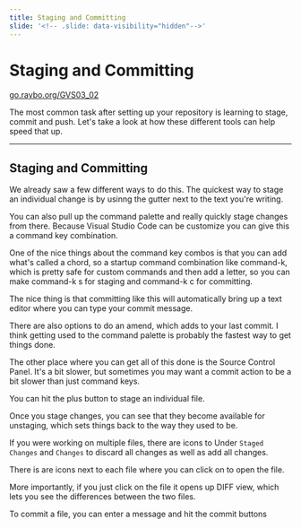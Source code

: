 ```yaml
---
title: Staging and Committing
slide: '<!-- .slide: data-visibility="hidden"-->'
---
```


<!-- .slide: data-state="layout-title" class="bg-dark"-->

# Staging and Committing

<div class="slide-link"><a href="https://go.raybo.org/GVS02_01"><i class="fab fa-slideshare"></i> go.raybo.org/GVS03_02</a></div>

> >

The most common task after setting up your repository is learning to stage, commit and push. Let's take a look at how these different tools can help speed that up.

---
## Staging and Committing

> >

We already saw a few different ways to do this. The quickest way to stage an individual change is by usinng the gutter next to the text you're writing.

You can also pull up the command palette and really quickly stage changes from there. Because Visual Studio Code can be customize you can give this a command key combination.

One of the nice things about the command key combos is that you can add what's called a chord, so a startup command combination like command-k, which is pretty safe for custom commands and then add a letter, so you can make command-k s for staging and command-k c for committing.

The nice thing is that committing like this will automatically bring up a text editor where you can type your commit message.

There are also options to do an amend, which adds to your last commit. I think getting used to the command palette is probably the fastest way to get things done.

The other place where you can get all of this done is the Source Control Panel. It's a bit slower, but sometimes you may want a commit action to be a bit slower than just command keys.

You can hit the plus button to stage an individual file.

Once you stage changes, you can see that they become available for unstaging, which sets things back to the way they used to be.

If you were working on multiple files, there are icons to Under `Staged Changes` and `Changes` to discard all changes as well as add all changes.


There is are icons next to each file where you can click on to open the file.

More importantly, if you just click on the file it opens up DIFF view, which lets you see the differences between the two files.

To commit a file, you can enter a message and hit the commit buttons